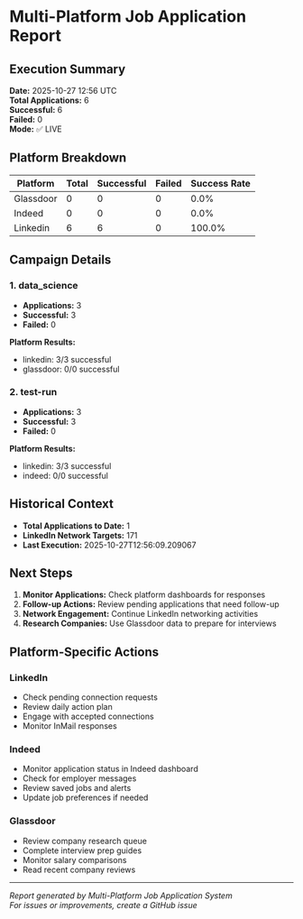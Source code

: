 # Multi-Platform Job Application Report

## Execution Summary
**Date:** 2025-10-27 12:56 UTC  
**Total Applications:** 6  
**Successful:** 6  
**Failed:** 0  
**Mode:** ✅ LIVE

## Platform Breakdown

| Platform | Total | Successful | Failed | Success Rate |
|----------|-------|------------|--------|--------------|
| Glassdoor | 0 | 0 | 0 | 0.0% |
| Indeed | 0 | 0 | 0 | 0.0% |
| Linkedin | 6 | 6 | 0 | 100.0% |

## Campaign Details

### 1. data_science

- **Applications:** 3
- **Successful:** 3
- **Failed:** 0

**Platform Results:**

- linkedin: 3/3 successful
- glassdoor: 0/0 successful

### 2. test-run

- **Applications:** 3
- **Successful:** 3
- **Failed:** 0

**Platform Results:**

- linkedin: 3/3 successful
- indeed: 0/0 successful


## Historical Context

- **Total Applications to Date:** 1
- **LinkedIn Network Targets:** 171
- **Last Execution:** 2025-10-27T12:56:09.209067

## Next Steps

1. **Monitor Applications:** Check platform dashboards for responses
2. **Follow-up Actions:** Review pending applications that need follow-up
3. **Network Engagement:** Continue LinkedIn networking activities
4. **Research Companies:** Use Glassdoor data to prepare for interviews

## Platform-Specific Actions

### LinkedIn
- Check pending connection requests
- Review daily action plan
- Engage with accepted connections
- Monitor InMail responses

### Indeed
- Monitor application status in Indeed dashboard
- Check for employer messages
- Review saved jobs and alerts
- Update job preferences if needed

### Glassdoor
- Review company research queue
- Complete interview prep guides
- Monitor salary comparisons
- Read recent company reviews


---
*Report generated by Multi-Platform Job Application System*  
*For issues or improvements, create a GitHub issue*
